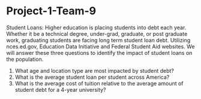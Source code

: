 # Project-1-Team-9

Student Loans: Higher education is placing students into debt each year. Whether it be a technical degree, under-grad, graduate, or post graduate work, graduating students are facing long term student loan debt. Utilizing nces.ed.gov, Education Data Initiative and Federal Student Aid websites. We will answer these three questions to identify the impact of student loans on the population.
1. What age and location type are most impacted by student debt?
2. What is the average student loan per student across America?
3. What is the average cost of tuition relative to the average amount of student debt for a 4-year university?



